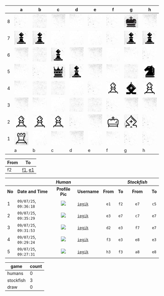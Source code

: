 |   | a | b | c | d | e | f | g | h |
|---|---|---|---|---|---|---|---|---|
| 8 | ![piece](./pieces/style-2/bg-2.jpg) | ![piece](./pieces/style-2/bg-4.jpg) | ![piece](./pieces/style-2/bg-5.jpg) | ![piece](./pieces/style-2/bg-3.jpg) | ![piece](./pieces/style-2/bg-2.jpg) | ![piece](./pieces/style-2/bg-2.jpg) | ![piece](./pieces/style-2/king-b.jpg) | ![piece](./pieces/style-2/bg-5.jpg) |
| 7 | ![piece](./pieces/style-2/pawn-b.jpg) | ![piece](./pieces/style-2/pawn-b.jpg) | ![piece](./pieces/style-2/bg-1.jpg) | ![piece](./pieces/style-2/bg-1.jpg) | ![piece](./pieces/style-2/bg-1.jpg) | ![piece](./pieces/style-2/bg-2.jpg) | ![piece](./pieces/style-2/pawn-b.jpg) | ![piece](./pieces/style-2/pawn-b.jpg) |
| 6 | ![piece](./pieces/style-2/bg-5.jpg) | ![piece](./pieces/style-2/bg-4.jpg) | ![piece](./pieces/style-2/pawn-b.jpg) | ![piece](./pieces/style-2/bg-5.jpg) | ![piece](./pieces/style-2/bg-5.jpg) | ![piece](./pieces/style-2/bg-1.jpg) | ![piece](./pieces/style-2/bg-3.jpg) | ![piece](./pieces/style-2/bg-2.jpg) |
| 5 | ![piece](./pieces/style-2/bg-3.jpg) | ![piece](./pieces/style-2/bg-2.jpg) | ![piece](./pieces/style-2/queen-b.jpg) | ![piece](./pieces/style-2/pawn-b.jpg) | ![piece](./pieces/style-2/bg-5.jpg) | ![piece](./pieces/style-2/bg-3.jpg) | ![piece](./pieces/style-2/bg-4.jpg) | ![piece](./pieces/style-2/knight-b.jpg) |
| 4 | ![piece](./pieces/style-2/bg-3.jpg) | ![piece](./pieces/style-2/bg-4.jpg) | ![piece](./pieces/style-2/bg-4.jpg) | ![piece](./pieces/style-2/bg-1.jpg) | ![piece](./pieces/style-2/bg-2.jpg) | ![piece](./pieces/style-2/pawn-w.jpg) | ![piece](./pieces/style-2/bishop-b.jpg) | ![piece](./pieces/style-2/pawn-w.jpg) |
| 3 | ![piece](./pieces/style-2/bg-5.jpg) | ![piece](./pieces/style-2/bg-3.jpg) | ![piece](./pieces/style-2/bg-1.jpg) | ![piece](./pieces/style-2/bg-4.jpg) | ![piece](./pieces/style-2/bg-4.jpg) | ![piece](./pieces/style-2/bg-2.jpg) | ![piece](./pieces/style-2/bg-5.jpg) | ![piece](./pieces/style-2/bg-5.jpg) |
| 2 | ![piece](./pieces/style-2/pawn-w.jpg) | ![piece](./pieces/style-2/pawn-w.jpg) | ![piece](./pieces/style-2/pawn-w.jpg) | ![piece](./pieces/style-2/bg-2.jpg) | ![piece](./pieces/style-2/bg-5.jpg) | ![piece](./pieces/style-2/king-w.jpg) | ![piece](./pieces/style-2/bishop-w.jpg) | ![piece](./pieces/style-2/bg-2.jpg) |
| 1 | ![piece](./pieces/style-2/rook-w.jpg) | ![piece](./pieces/style-2/bg-1.jpg) | ![piece](./pieces/style-2/bg-3.jpg) | ![piece](./pieces/style-2/bg-5.jpg) | ![piece](./pieces/style-2/bg-1.jpg) | ![piece](./pieces/style-2/bg-3.jpg) | ![piece](./pieces/style-2/bg-2.jpg) | ![piece](./pieces/style-2/bg-2.jpg) |
|   | a | b | c | d | e | f | g | h |


| From |  To  |
|------|------|
|  f2  | [f1](https://github.com/tanishq-singh-2407/readme-chess/issues/new?title=chess_move_f2f1&labels=make+move&body=Just+push+%27Submit+new+issue%27.+You+don%27t+need+to+do+anything+else.), [e1](https://github.com/tanishq-singh-2407/readme-chess/issues/new?title=chess_move_f2e1&labels=make+move&body=Just+push+%27Submit+new+issue%27.+You+don%27t+need+to+do+anything+else.) |


|||_Human_||||_Stockfish_||
|-|-|:-:|-|:-:|:-:|:-:|:-:|
|**No**|**Date and Time**|**Profile Pic**|**Username**|**From**|**To**|**From**|**To**|
|1|`09/07/25`, `09:36:18`|<img src="https://github.com/iegik.png" height="50px" /> | [`iegik`](https://github.com/iegik)|`e1`|`f2`|`e7`|`c5`|
|2|`09/07/25`, `09:35:29`|<img src="https://github.com/iegik.png" height="50px" /> | [`iegik`](https://github.com/iegik)|`e3`|`e7`|`c7`|`e7`|
|3|`09/07/25`, `09:31:53`|<img src="https://github.com/iegik.png" height="50px" /> | [`iegik`](https://github.com/iegik)|`d2`|`e3`|`f7`|`e7`|
|4|`09/07/25`, `09:29:24`|<img src="https://github.com/iegik.png" height="50px" /> | [`iegik`](https://github.com/iegik)|`f3`|`e3`|`e8`|`e3`|
|5|`09/07/25`, `09:27:31`|<img src="https://github.com/iegik.png" height="50px" /> | [`iegik`](https://github.com/iegik)|`h3`|`f3`|`a8`|`e8`|


| game | count |
|------|-------|
| humans | 0 |
| stockfish | 3 |
| draw | 0 |


